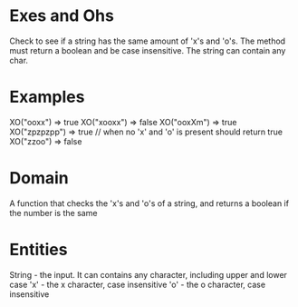 # Exes and Ohs

Check to see if a string has the same amount of 'x's and 'o's. The method must return a boolean and be case insensitive. The string can contain any char.

# Examples

XO("ooxx") => true
XO("xooxx") => false
XO("ooxXm") => true
XO("zpzpzpp") => true // when no 'x' and 'o' is present should return true
XO("zzoo") => false

# Domain

A function that checks the 'x's and 'o's of a string, and returns a boolean if the number is the same

# Entities

String - the input. It can contains any character, including upper and lower case
'x' - the x character, case insensitive
'o' - the o character, case insensitive
